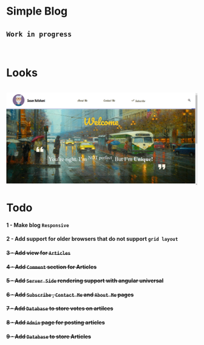 # **Simple Blog**

## `Work in progress`
<br>

# Looks

<br>
<img src ='./example2.png' alt='another example of the blog'>


# **Todo**

#### 1 - Make blog `Responsive`
#### 2 - Add support for older browsers that do not support `grid layout`
#### ~~3 - Add view for `Articles`~~
#### ~~4 - Add `Comment` section for Articles~~
#### ~~5 - Add `Server Side` rendering support with angular universal~~

#### ~~6 - Add `Subscribe` , `Contact Me` and `About Me` pages~~

#### ~~7 - Add `Database` to store votes on artilces~~

#### ~~8 - Add `Admin` page for posting articles~~
#### ~~9 - Add `Database` to store Articles~~